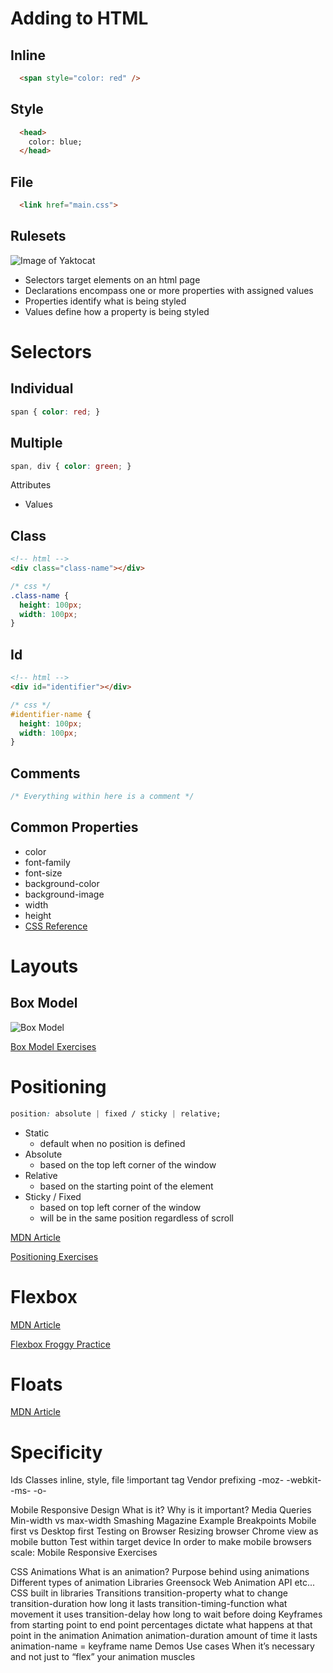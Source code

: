 # Adding to HTML

## Inline

```html
  <span style="color: red" />
```

## Style

```html
  <head>
    color: blue;
  </head>
```

## File

```html
  <link href="main.css">
```

## Rulesets

![Image of Yaktocat](https://en-support.files.wordpress.com/2011/09/css-selectors-lrg.png)

* Selectors target elements on an html page
* Declarations encompass one or more properties with assigned values
* Properties identify what is being styled
* Values define how a property is being styled


# Selectors

## Individual
```css
span { color: red; }
```

## Multiple

```css
span, div { color: green; }
```

Attributes
* Values

## Class

```html
<!-- html -->
<div class="class-name"></div>
```

```css
/* css */
.class-name {
  height: 100px;
  width: 100px;
}
```

## Id

```html
<!-- html -->
<div id="identifier"></div>
```

```css
/* css */
#identifier-name {
  height: 100px;
  width: 100px;
}
```

## Comments
```css
/* Everything within here is a comment */
```

## Common Properties
* color
* font-family
* font-size
* background-color
* background-image
* width
* height
* [CSS Reference](https://developer.mozilla.org/en-US/docs/Web/CSS/Reference)

# Layouts

## Box Model

![Box Model](https://mdn.mozillademos.org/files/13647/box-model-standard-small.png)

[Box Model Exercises](https://docs.google.com/document/d/1AN3cHrLX0axbf56jlZZ5_QzwZeR2LXJ1v2mFBbCIt-8/edit)

# Positioning

```css
position: absolute | fixed / sticky | relative;
```

* Static
  * default when no position is defined
* Absolute
  * based on the top left corner of the window
* Relative
  * based on the starting point of the element
* Sticky / Fixed
  * based on top left corner of the window 
  * will be in the same position regardless of scroll

[MDN Article](https://developer.mozilla.org/en-US/docs/Web/CSS/position)

[Positioning Exercises](https://docs.google.com/document/d/1AN3cHrLX0axbf56jlZZ5_QzwZeR2LXJ1v2mFBbCIt-8/edit)

# Flexbox

[MDN Article](https://css-tricks.com/snippets/css/a-guide-to-flexbox/)

[Flexbox Froggy Practice](http://flexboxfroggy.com/)

# Floats

[MDN Article](https://developer.mozilla.org/en-US/docs/Web/CSS/float)

# Specificity
Ids
Classes
inline, style, file
!important tag
Vendor prefixing
-moz-
-webkit-
-ms-
-o-

Mobile Responsive Design
What is it?
Why is it important?
Media Queries
Min-width vs max-width
Smashing Magazine Example
Breakpoints
Mobile first vs Desktop first
Testing on Browser
Resizing browser
Chrome view as mobile button
Test within target device
In order to make mobile browsers scale:
<meta name="viewport" content="width=device-width, initial-scale=1">
Mobile Responsive Exercises

CSS Animations
What is an animation?
Purpose behind using animations
Different types of animation Libraries
Greensock
Web Animation API
etc...
CSS built in libraries
Transitions
transition-property
what to change
transition-duration
how long it lasts
transition-timing-function
what movement it uses
transition-delay
how long to wait before doing
Keyframes
from
starting point
to
end point
percentages
dictate what happens at that point in the animation
Animation
animation-duration
amount of time it lasts
animation-name = keyframe name
Demos
Use cases
When it’s necessary and not just to “flex” your animation muscles
